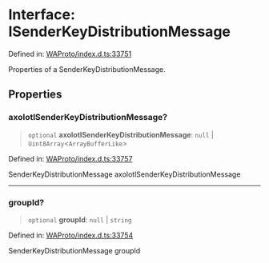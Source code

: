 # Interface: ISenderKeyDistributionMessage

Defined in: [WAProto/index.d.ts:33751](https://github.com/Fokusdotid/bail/blob/0fe6346a5ff68a74eb71890335c982b44e2da604/WAProto/index.d.ts#L33751)

Properties of a SenderKeyDistributionMessage.

## Properties

### axolotlSenderKeyDistributionMessage?

> `optional` **axolotlSenderKeyDistributionMessage**: `null` \| `Uint8Array`\<`ArrayBufferLike`\>

Defined in: [WAProto/index.d.ts:33757](https://github.com/Fokusdotid/bail/blob/0fe6346a5ff68a74eb71890335c982b44e2da604/WAProto/index.d.ts#L33757)

SenderKeyDistributionMessage axolotlSenderKeyDistributionMessage

***

### groupId?

> `optional` **groupId**: `null` \| `string`

Defined in: [WAProto/index.d.ts:33754](https://github.com/Fokusdotid/bail/blob/0fe6346a5ff68a74eb71890335c982b44e2da604/WAProto/index.d.ts#L33754)

SenderKeyDistributionMessage groupId
